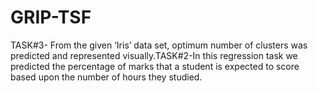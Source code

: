 # GRIP-TSF
TASK#3- From the given ‘Iris’ data set, optimum number of clusters was predicted and represented visually.TASK#2-In this regression task we predicted the percentage of marks that a student is expected to score based upon the number of hours they studied.
